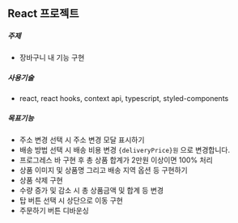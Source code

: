 ## React 프로젝트

##### 주제

- 장바구니 내 기능 구현

##### 사용기술

- react, react hooks, context api, typescript, styled-components

##### 목표기능

- 주소 변경 선택 시 주소 변경 모달 표시하기
- 배송 방법 선택 시 배송 비용 변경 `{deliveryPrice}원` 으로 변경합니다.
- 프로그레스 바 구현 후 총 상품 합계가 2만원 이상이면 100% 처리
- 상품 이미지 및 상품명 그리고 배송 지역 옵션 등 구현하기
- 상품 삭제 구현
- 수량 증가 및 감소 시 총 상품금액 및 합계 등 변경
- 탑 버튼 선택 시 상단으로 이동 구현
- 주문하기 버튼 디바운싱
